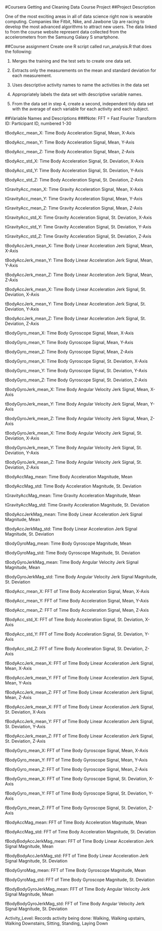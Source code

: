 #Coursera Getting and Cleaning Data Course Project
##Project Description

One of the most exciting areas in all of data science right now is wearable computing. Companies like Fitbit, Nike, and Jawbone Up are racing to develop the most advanced algorithms to attract new users. The data linked to from the course website represent data collected from the accelerometers from the Samsung Galaxy S smartphone.

##Course assignment
Create one R script called run_analysis.R that does the following:

1. Merges the training and the test sets to create one data set.

2. Extracts only the measurements on the mean and standard deviation for each measurement. 

3. Uses descriptive activity names to name the activities in the data set

4. Appropriately labels the data set with descriptive variable names. 

5. From the data set in step 4, create a second, independent tidy data set with the average of each variable for each activity and each subject.


##Variable Names and Descriptions
###Note: FFT = Fast Fourier Transform
ID:	Participant ID, numbered 1-30

tBodyAcc_mean_X: Time Body Acceleration Signal, Mean, X-Axis

tBodyAcc_mean_Y: Time Body Acceleration Signal, Mean, Y-Axis

tBodyAcc_mean_Z: Time Body Acceleration Signal, Mean, Z-Axis

tBodyAcc_std_X: Time Body Acceleration Signal, St. Deviation, X-Axis

tBodyAcc_std_Y: Time Body Acceleration Signal, St. Deviation, Y-Axis

tBodyAcc_std_Z: Time Body Acceleration Signal, St. Deviation, Z-Axis

tGravityAcc_mean_X: Time Gravity Acceleration Signal, Mean, X-Axis

tGravityAcc_mean_Y: Time Gravity Acceleration Signal, Mean, Y-Axis

tGravityAcc_mean_Z: Time Gravity Acceleration Signal, Mean, Z-Axis

tGravityAcc_std_X: Time Gravity Acceleration Signal, St. Deviation, X-Axis

tGravityAcc_std_Y: Time Gravity Acceleration Signal, St. Deviation, Y-Axis

tGravityAcc_std_Z: Time Gravity Acceleration Signal, St. Deviation, Z-Axis

tBodyAccJerk_mean_X: Time Body Linear Acceleration Jerk Signal, Mean, X-Axis

tBodyAccJerk_mean_Y: Time Body Linear Acceleration Jerk Signal, Mean, Y-Axis

tBodyAccJerk_mean_Z: Time Body Linear Acceleration Jerk Signal, Mean, Z-Axis

tBodyAccJerk_mean_X: Time Body Linear Acceleration Jerk Signal, St. Deviation, X-Axis

tBodyAccJerk_mean_Y: Time Body Linear Acceleration Jerk Signal, St. Deviation, Y-Axis

tBodyAccJerk_mean_Z: Time Body Linear Acceleration Jerk Signal, St. Deviation, Z-Axis

tBodyGyro_mean_X: Time Body Gyroscope Signal, Mean, X-Axis

tBodyGyro_mean_Y: Time Body Gyroscope Signal, Mean, Y-Axis

tBodyGyro_mean_Z: Time Body Gyroscope Signal, Mean, Z-Axis

tBodyGyro_mean_X: Time Body Gyroscope Signal, St. Deviation, X-Axis

tBodyGyro_mean_Y: Time Body Gyroscope Signal, St. Deviation, Y-Axis

tBodyGyro_mean_Z: Time Body Gyroscope Signal, St. Deviation, Z-Axis

tBodyGyroJerk_mean_X: Time Body Angular Velocity Jerk Signal, Mean, X-Axis

tBodyGyroJerk_mean_Y: Time Body Angular Velocity Jerk Signal, Mean, Y-Axis

tBodyGyroJerk_mean_Z: Time Body Angular Velocity Jerk Signal, Mean, Z-Axis

tBodyGyroJerk_mean_X: Time Body Angular Velocity Jerk Signal, St. Deviation, X-Axis

tBodyGyroJerk_mean_Y: Time Body Angular Velocity Jerk Signal, St. Deviation, Y-Axis

tBodyGyroJerk_mean_Z: Time Body Angular Velocity Jerk Signal, St. Deviation, Z-Axis

tBodyAccMag_mean: Time Body Acceleration Magnitude, Mean

tBodyAccMag_std: Time Body Acceleration Magnitude, St. Deviation

tGravityAccMag_mean: Time Gravity Acceleration Magnitude, Mean

tGravityAccMag_std: Time Gravity Acceleration Magnitude, St. Deviation

tBodyAccJerkMag_mean: Time Body Linear Acceleration Jerk Signal Magnitude, Mean

tBodyAccJerkMag_std: Time Body Linear Acceleration Jerk Signal Magnitude, St. Deviation

tBodyGyroMag_mean: Time Body Gyroscope Magnitude, Mean

tBodyGyroMag_std: Time Body Gyroscope Magnitude, St. Deviation

tBodyGyroJerkMag_mean: Time Body Angular Velocity Jerk Signal Magnitude, Mean

tBodyGyroJerkMag_std: Time Body Angular Velocity Jerk Signal Magnitude, St. Deviation

fBodyAcc_mean_X: FFT of Time Body Acceleration Signal, Mean, X-Axis

fBodyAcc_mean_Y: FFT of Time Body Acceleration Signal, Mean, Y-Axis

fBodyAcc_mean_Z: FFT of Time Body Acceleration Signal, Mean, Z-Axis

fBodyAcc_std_X: FFT of Time Body Acceleration Signal, St. Deviation, X-Axis

fBodyAcc_std_Y: FFT of Time Body Acceleration Signal, St. Deviation, Y-Axis

fBodyAcc_std_Z: FFT of Time Body Acceleration Signal, St. Deviation, Z-Axis

fBodyAccJerk_mean_X: FFT of Time Body Linear Acceleration Jerk Signal, Mean, X-Axis

fBodyAccJerk_mean_Y: FFT of Time Body Linear Acceleration Jerk Signal, Mean, Y-Axis

fBodyAccJerk_mean_Z: FFT of Time Body Linear Acceleration Jerk Signal, Mean, Z-Axis

fBodyAccJerk_mean_X: FFT of Time Body Linear Acceleration Jerk Signal, St. Deviation, X-Axis

fBodyAccJerk_mean_Y: FFT of Time Body Linear Acceleration Jerk Signal, St. Deviation, Y-Axis

fBodyAccJerk_mean_Z: FFT of Time Body Linear Acceleration Jerk Signal, St. Deviation, Z-Axis

fBodyGyro_mean_X: FFT of Time Body Gyroscope Signal, Mean, X-Axis

fBodyGyro_mean_Y: FFT of Time Body Gyroscope Signal, Mean, Y-Axis

fBodyGyro_mean_Z: FFT of Time Body Gyroscope Signal, Mean, Z-Axis

fBodyGyro_mean_X: FFT of Time Body Gyroscope Signal, St. Deviation, X-Axis

fBodyGyro_mean_Y: FFT of Time Body Gyroscope Signal, St. Deviation, Y-Axis

fBodyGyro_mean_Z: FFT of Time Body Gyroscope Signal, St. Deviation, Z-Axis

fBodyAccMag_mean: FFT of Time Body Acceleration Magnitude, Mean

fBodyAccMag_std: FFT of Time Body Acceleration Magnitude, St. Deviation

fBodyBodyAccJerkMag_mean: FFT of Time Body Linear Acceleration Jerk Signal Magnitude, Mean

fBodyBodyAccJerkMag_std: FFT of Time Body Linear Acceleration Jerk Signal Magnitude, St. Deviation

fBodyGyroMag_mean: FFT of Time Body Gyroscope Magnitude, Mean

fBodyGyroMag_std: FFT of Time Body Gyroscope Magnitude, St. Deviation

fBodyBodyGyroJerkMag_mean: FFT of Time Body Angular Velocity Jerk Signal Magnitude, Mean

fBodyBodyGyroJerkMag_std: FFT of Time Body Angular Velocity Jerk Signal Magnitude, St. Deviation

Activity_Level: Records activity being done: Walking, Walking upstairs, Walking Downstairs, Sitting, Standing, Laying Down
